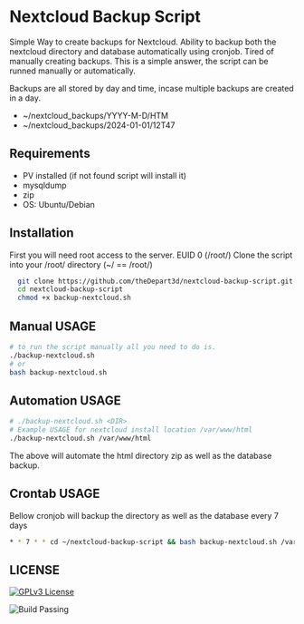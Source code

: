 
# Nextcloud Backup Script
Simple Way to create backups for Nextcloud. Ability to backup both the nextcloud directory and database automatically using cronjob.
Tired of manually creating backups. This is a simple answer, the script can be runned manually or automatically.

Backups are all stored by day and time, incase multiple backups are created in a day.
- ~/nextcloud_backups/YYYY-M-D/HTM
- ~/nextcloud_backups/2024-01-01/12T47

## Requirements
- PV installed (if not found script will install it)
- mysqldump
- zip
- OS: Ubuntu/Debian

## Installation

First you will need root access to the server. EUID 0 (/root/)
Clone the script into your /root/ directory (~/ == /root/)

```bash
  git clone https://github.com/theDepart3d/nextcloud-backup-script.git
  cd nextcloud-backup-script
  chmod +x backup-nextcloud.sh
```

## Manual USAGE

```bash
# to run the script manually all you need to do is.
./backup-nextcloud.sh
# or 
bash backup-nextcloud.sh
```

## Automation USAGE

```bash
# ./backup-nextcloud.sh <DIR>
# Example USAGE for nextcloud install location /var/www/html
./backup-nextcloud.sh /var/www/html
```

The above will automate the html directory zip as well as the database backup.

## Crontab USAGE
Bellow cronjob will backup the directory as well as the database every 7 days
```bash
* * 7 * * cd ~/nextcloud-backup-script && bash backup-nextcloud.sh /var/www/html > /dev/null 2>&1
```
## LICENSE
[![GPLv3 License](https://img.shields.io/badge/License-GPL%20v3-yellow.svg)](https://opensource.org/licenses/) 

![Build Passing](https://img.shields.io/badge/build-passing-brightgreen.svg)